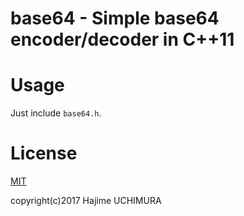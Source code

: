 # base64 - Simple base64 encoder/decoder in C++11

# Usage

Just include `base64.h`.

# License

[MIT](LICENSE)

copyright(c)2017 Hajime UCHIMURA

